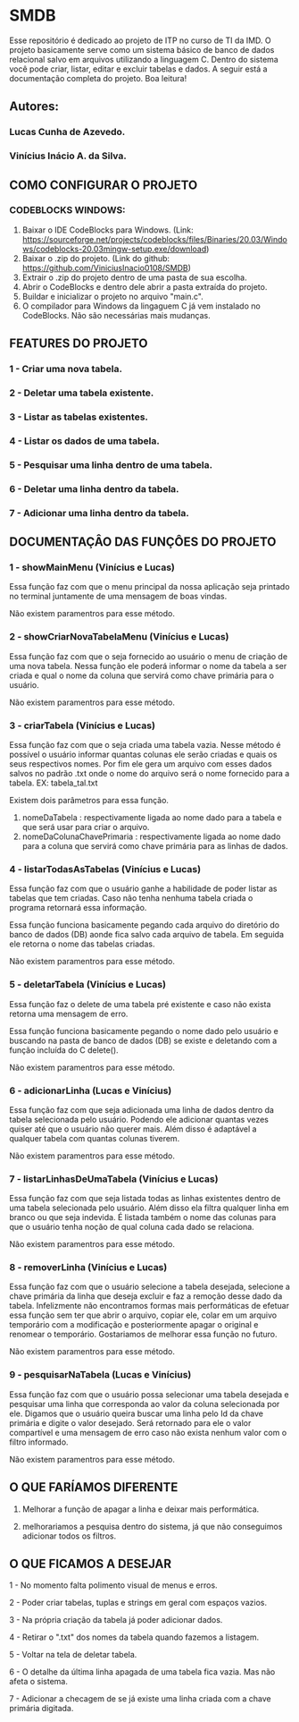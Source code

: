 # SMDB

Esse repositório é dedicado ao projeto de ITP no curso de TI da IMD. O projeto basicamente serve como um sistema básico de banco de dados relacional salvo em arquivos utilizando a linguagem C. Dentro do sistema você pode criar, listar, editar e excluir tabelas e dados. A seguir está a documentação completa do projeto. Boa leitura!

## Autores:

### Lucas Cunha de Azevedo.

### Vinícius Inácio A. da Silva.

## COMO CONFIGURAR O PROJETO

### CODEBLOCKS WINDOWS:

1. Baixar o IDE CodeBlocks para Windows. (Link: https://sourceforge.net/projects/codeblocks/files/Binaries/20.03/Windows/codeblocks-20.03mingw-setup.exe/download)
2. Baixar o .zip do projeto. (Link do github: https://github.com/ViniciusInacio0108/SMDB)
3. Extrair o .zip do projeto dentro de uma pasta de sua escolha.
4. Abrir o CodeBlocks e dentro dele abrir a pasta extraída do projeto.
5. Buildar e inicializar o projeto no arquivo "main.c".
6. O compilador para Windows da lingaguem C já vem instalado no CodeBlocks. Não são necessárias mais mudanças.

## FEATURES DO PROJETO

### 1 - Criar uma nova tabela.

### 2 - Deletar uma tabela existente.

### 3 - Listar as tabelas existentes.

### 4 - Listar os dados de uma tabela.

### 5 - Pesquisar uma linha dentro de uma tabela.

### 6 - Deletar uma linha dentro da tabela.

### 7 - Adicionar uma linha dentro da tabela.

## DOCUMENTAÇÂO DAS FUNÇÔES DO PROJETO

### 1 - showMainMenu (Vinícius e Lucas)

Essa função faz com que o menu principal da nossa aplicação seja printado no terminal juntamente de uma mensagem de boas vindas.

Não existem paramentros para esse método.

### 2 - showCriarNovaTabelaMenu (Vinícius e Lucas)

Essa função faz com que o seja fornecido ao usuário o menu de criação de uma nova tabela. Nessa função ele poderá informar o nome da tabela a ser criada e qual o nome da coluna que servirá como chave primária para o usuário.

Não existem paramentros para esse método.

### 3 - criarTabela (Vinícius e Lucas)

Essa função faz com que o seja criada uma tabela vazia. Nesse método é possível o usuário informar quantas colunas ele serão criadas e quais os seus respectivos nomes. Por fim ele gera um arquivo com esses dados salvos no padrão .txt onde o nome do arquivo será o nome fornecido para a tabela. EX: tabela_tal.txt

Existem dois parâmetros para essa função.

1. nomeDaTabela : respectivamente ligada ao nome dado para a tabela e que será usar para criar o arquivo.
2. nomeDaColunaChavePrimaria : respectivamente ligada ao nome dado para a coluna que servirá como chave primária para as linhas de dados.

### 4 - listarTodasAsTabelas (Vinícius e Lucas)

Essa função faz com que o usuário ganhe a habilidade de poder listar as tabelas que tem criadas. Caso não tenha nenhuma tabela criada o programa retornará essa informação.

Essa função funciona basicamente pegando cada arquivo do diretório do banco de dados (DB) aonde fica salvo cada arquivo de tabela. Em seguida ele retorna o nome das tabelas criadas.

Não existem paramentros para esse método.

### 5 - deletarTabela (Vinícius e Lucas)

Essa função faz o delete de uma tabela pré existente e caso não exista retorna uma mensagem de erro.

Essa função funciona basicamente pegando o nome dado pelo usuário e buscando na pasta de banco de dados (DB) se existe e deletando com a função incluída do C delete().

Não existem paramentros para esse método.

### 6 - adicionarLinha (Lucas e Vinícius)

Essa função faz com que seja adicionada uma linha de dados dentro da tabela selecionada pelo usuário. Podendo ele adicionar quantas vezes quiser até que o usuário não querer mais. Além disso é adaptável a qualquer tabela com quantas colunas tiverem.

Não existem paramentros para esse método.

### 7 - listarLinhasDeUmaTabela (Vinícius e Lucas)

Essa função faz com que seja listada todas as linhas existentes dentro de uma tabela selecionada pelo usuário. Além disso ela filtra qualquer linha em branco ou que seja indevida. É listada também o nome das colunas para que o usuário tenha noção de qual coluna cada dado se relaciona.

Não existem paramentros para esse método.

### 8 - removerLinha (Vinícius e Lucas)

Essa função faz com que o usuário selecione a tabela desejada, selecione a chave primária da linha que deseja excluir e faz a remoção desse dado da tabela. Infelizmente não encontramos formas mais performáticas de efetuar essa função sem ter que abrir o arquivo, copiar ele, colar em um arquivo temporário com a modificação e posteriormente apagar o original e renomear o temporário. Gostariamos de melhorar essa função no futuro.

Não existem paramentros para esse método.

### 9 - pesquisarNaTabela (Lucas e Vinícius)

Essa função faz com que o usuário possa selecionar uma tabela desejada e pesquisar uma linha que corresponda ao valor da coluna selecionada por ele. Digamos que o usuário queira buscar uma linha pelo Id da chave primária e digite o valor desejado. Será retornado para ele o valor compartível e uma mensagem de erro caso não exista nenhum valor com o filtro informado.

Não existem paramentros para esse método.

## O QUE FARÍAMOS DIFERENTE

1. Melhorar a função de apagar a linha e deixar mais performática.

2. melhorariamos a pesquisa dentro do sistema, já que não conseguimos adicionar todos os filtros.

## O QUE FICAMOS A DESEJAR

1 - No momento falta polimento visual de menus e erros.

2 - Poder criar tabelas, tuplas e strings em geral com espaços vazios.

3 - Na própria criação da tabela já poder adicionar dados.

4 - Retirar o ".txt" dos nomes da tabela quando fazemos a listagem.

5 - Voltar na tela de deletar tabela.

6 - O detalhe da última linha apagada de uma tabela fica vazia. Mas não afeta o sistema.

7 - Adicionar a checagem de se já existe uma linha criada com a chave primária digitada.
